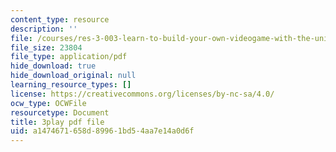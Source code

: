 ```yaml
---
content_type: resource
description: ''
file: /courses/res-3-003-learn-to-build-your-own-videogame-with-the-unity-game-engine-and-microsoft-kinect-january-iap-2017/a1474671658d89961bd54aa7e14a0d6f_jXtqyQuLlnk.pdf
file_size: 23804
file_type: application/pdf
hide_download: true
hide_download_original: null
learning_resource_types: []
license: https://creativecommons.org/licenses/by-nc-sa/4.0/
ocw_type: OCWFile
resourcetype: Document
title: 3play pdf file
uid: a1474671-658d-8996-1bd5-4aa7e14a0d6f
---
```

